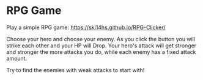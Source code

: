 # RPG Game
Play a simple RPG game:
https://ski14hs.github.io/RPG-Clicker/

Choose your hero and choose your enemy. As you click the button you will strike each other and your HP will Drop.
Your hero's attack will get stronger and stronger the more attacks you do, while each enemy has a fixed attack amount.

Try to find the enemies with weak attacks to start with!
